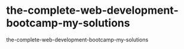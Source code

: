 # the-complete-web-development-bootcamp-my-solutions
the-complete-web-development-bootcamp-my-solutions
